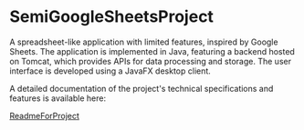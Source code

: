 # SemiGoogleSheetsProject
A spreadsheet-like application with limited features, inspired by Google Sheets. The application is implemented in Java, featuring a backend hosted on Tomcat, which provides APIs for data processing and storage. The user interface is developed using a JavaFX desktop client.

A detailed documentation of the project's technical specifications and features is available here:

[ReadmeForProject](readmeForProject.pdf)
